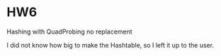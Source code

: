 # HW6
Hashing with QuadProbing no replacement

I did not know how big to make the Hashtable, so I left it up to the user.
